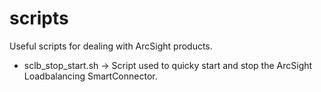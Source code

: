 # scripts
Useful scripts for dealing with ArcSight products.
* sclb_stop_start.sh -> Script used to quicky start and stop the ArcSight Loadbalancing SmartConnector.

